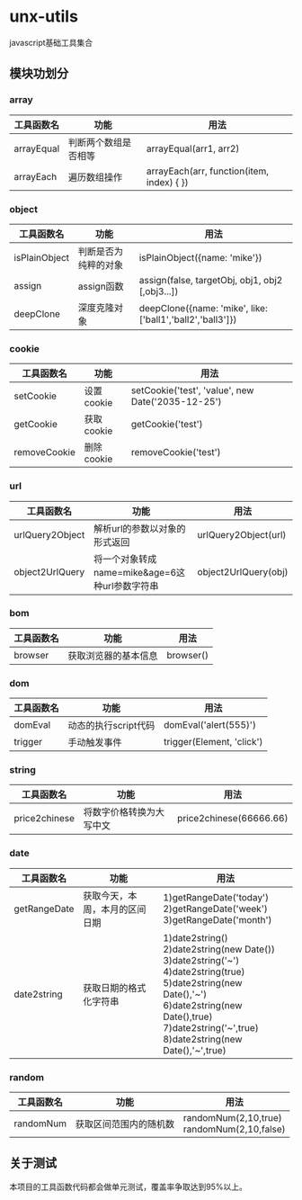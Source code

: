# unx-utils
javascript基础工具集合
## 模块功划分
### array
|  工具函数名   | 功能  | 用法 |
|  ----  | ----  | ----  |
| arrayEqual  | 判断两个数组是否相等 | arrayEqual(arr1, arr2) |
| arrayEach  | 遍历数组操作 | arrayEach(arr, function(item, index) { })|
### object
|  工具函数名   | 功能  | 用法 |
|  ----  | ----  | ----  |
| isPlainObject  | 判断是否为纯粹的对象 | isPlainObject({name: 'mike'}) |
| assign  | assign函数 | assign(false, targetObj, obj1, obj2 [,obj3...]) |
| deepClone  | 深度克隆对象 | deepClone({name: 'mike', like: ['ball1','ball2','ball3']}) |
### cookie
|  工具函数名   | 功能  | 用法 |
|  ----  | ----  | ----  |
| setCookie  | 设置cookie | setCookie('test', 'value', new Date('2035-12-25') |
| getCookie  | 获取cookie | getCookie('test') |
| removeCookie  | 删除cookie | removeCookie('test') |
### url
|  工具函数名   | 功能  | 用法 |
|  ----  | ----  | ----  |
| urlQuery2Object  | 解析url的参数以对象的形式返回 | urlQuery2Object(url) |
| object2UrlQuery  | 将一个对象转成name=mike&age=6这种url参数字符串 | object2UrlQuery(obj) |
### bom
|  工具函数名   | 功能  | 用法 |
|  ----  | ----  | ----  |
| browser  | 获取浏览器的基本信息 | browser() |
### dom
|  工具函数名   | 功能  | 用法 |
|  ----  | ----  | ----  |
| domEval  | 动态的执行script代码 | domEval('alert(555)') |
| trigger  | 手动触发事件 | trigger(Element, 'click') |
### string
|  工具函数名   | 功能  | 用法 |
|  ----  | ----  | ----  |
| price2chinese  | 将数字价格转换为大写中文 | price2chinese(66666.66) |
### date
|  工具函数名   | 功能  | 用法 |
|  ----  | ----  | ----  |
| getRangeDate  | 获取今天，本周，本月的区间日期 | 1)getRangeDate('today')<br/>2)getRangeDate('week')<br/>3)getRangeDate('month')<br/> |
| date2string  | 获取日期的格式化字符串 | 1)date2string()<br/>2)date2string(new Date())<br/>3)date2string('\~')<br/>4)date2string(true)<br/>5)date2string(new Date(),'\~')<br/>6)date2string(new Date(),true)<br/>7)date2string('\~',true)<br/>8)date2string(new Date(),'\~',true) |
### random
|  工具函数名   | 功能  | 用法 |
|  ----  | ----  | ----  |
| randomNum  | 获取区间范围内的随机数 | randomNum(2,10,true)<br/>randomNum(2,10,false) |
## 关于测试
本项目的工具函数代码都会做单元测试，覆盖率争取达到95%以上。 

